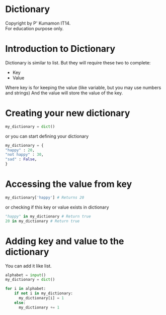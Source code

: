 # Dictionary

Copyright by P' Kumamon IT14. <br>
For education purpose only.

# Introduction to Dictionary
Dictionary is similar to list. But they will require these two to complete:

- Key
- Value

Where key is for keeping the value (like variable, but you may use numbers and strings)
And the value will store the value of the key.

# Creating your new dictionary
```python
my_dictionary = dict()
```

or you can start defining your dictionary

```python
my_dictionary = {
"happy" : 20,
"not happy" : 30,
"sad" : False,
}
```

# Accessing the value from key
```python
my_dictionary['happy'] # Returns 20
```

or checking if this key or value exists in dictionary

```python
"happy" in my_dictionary # Return true
20 in my_dictionary # Return true
```

# Adding key and value to the dictionary
You can add it like list.
```python
alphabet = input()
my_dictionary = dict()

for i in alphabet:
    if not i in my_dictionary:
      my_dictionary[i] = 1
    else:
      my_dictionary += 1

```
